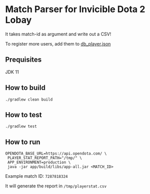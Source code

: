 # Match Parser for Invicible Dota 2 Lobay

It takes match-id as argument and write out a CSV!

To register more users, add them to [db_player.json](app/src/main/resources/db_player.json)

## Prequisites

JDK 11

## How to build

```
./gradlew clean build
```

## How to test

```
./gradlew test
```

## How to run

```
OPENDOTA_BASE_URL=https://api.opendota.com/ \
 PLAYER_STAT_REPORT_PATH="/tmp/" \
 APP_ENVIRONMENT=production \
 java -jar app/build/libs/app-all.jar <MATCH_ID>
```

Example match ID: `7287818324`

It will generate the report in `/tmp/playerstat.csv`
